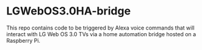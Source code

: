 # LGWebOS3.0HA-bridge
This repo contains code to be triggered by Alexa voice commands that will interact with LG Web OS 3.0 TVs via a home automation bridge hosted on a Raspberry Pi.
